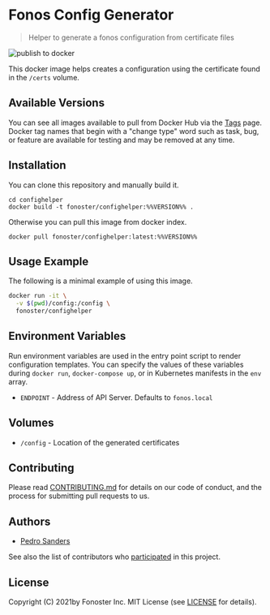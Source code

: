 # Fonos Config Generator

> Helper to generate a fonos configuration from certificate files

![publish to docker](https://github.com/fonoster/confighelper/workflows/publish%20to%20docker%20hub/badge.svg)

This docker image helps creates a configuration using the certificate found in the `/certs` volume.

## Available Versions

You can see all images available to pull from Docker Hub via the [Tags](https://hub.docker.com/repository/registry-1.docker.io/fonoster/confighelper/tags?page=1) page. Docker tag names that begin with a "change type" word such as task, bug, or feature are available for testing and may be removed at any time.

## Installation

You can clone this repository and manually build it.

```
cd confighelper
docker build -t fonoster/confighelper:%%VERSION%% .
```

Otherwise you can pull this image from docker index.

```
docker pull fonoster/confighelper:latest:%%VERSION%%
```

## Usage Example

The following is a minimal example of using this image.

```bash
docker run -it \
  -v $(pwd)/config:/config \
  fonoster/confighelper
```

## Environment Variables

Run environment variables are used in the entry point script to render configuration templates. You can specify the values of these variables during `docker run`, `docker-compose up`, or in Kubernetes manifests in the `env` array.

- `ENDPOINT` - Address of API Server. Defaults to `fonos.local`

## Volumes

- `/config` - Location of the generated certificates

## Contributing

Please read [CONTRIBUTING.md](https://github.com/fonoster/fonos/blob/master/CONTRIBUTING.md) for details on our code of conduct, and the process for submitting pull requests to us.

## Authors

- [Pedro Sanders](https://github.com/psanders)

See also the list of contributors who [participated](https://github.com/fonoster/confighelper/contributors) in this project.

## License

Copyright (C) 2021by Fonoster Inc. MIT License (see [LICENSE](https://github.com/fonoster/fonos/blob/master/LICENSE) for details).
